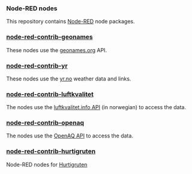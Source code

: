 <html><body>
<h3>Node-RED nodes</h3>

This repository contains <a target="_blank" href="http://nodered.org/">Node-RED</a> node packages.

<h3><a href="https://github.com/tverilytt/NODE-Red/tree/master/geonames">node-red-contrib-geonames</a></h3>
These nodes use the <a target="_blank" href="http://geonames.org/">geonames.org</a> API.

<h3><a href="https://github.com/tverilytt/NODE-Red/tree/master/yr">node-red-contrib-yr</a></h3>
These nodes use the <a target="_blank" href="http://yr.no/">yr.no</a> weather data and links.

<h3><a href="https://github.com/tverilytt/NODE-Red/tree/master/luftkvalitet">node-red-contrib-luftkvalitet</a></h3>

The nodes use the <a target="_blank" href="https://api.nilu.no/docs/">luftkvalitet.info API</a>
(in norwegian) to access the data.

<h3><a href="https://github.com/tverilytt/NODE-Red/tree/master/openaq">node-red-contrib-openaq</a></h3>

The nodes use the <a target="_blank" href="https://docs.openaq.org/">OpenAQ API</a> to access the data.

<h3><a href="https://github.com/tverilytt/NODE-Red/tree/master/hurtigruten">node-red-contrib-hurtigruten</a></h3>

Node-RED nodes for <a target="_blank" href="http://hurtigruten.com/">Hurtigruten</a>

</body></html>
